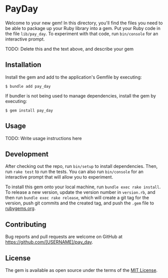 # PayDay

Welcome to your new gem! In this directory, you'll find the files you need to be able to package up your Ruby library into a gem. Put your Ruby code in the file `lib/pay_day`. To experiment with that code, run `bin/console` for an interactive prompt.

TODO: Delete this and the text above, and describe your gem

## Installation

Install the gem and add to the application's Gemfile by executing:

    $ bundle add pay_day

If bundler is not being used to manage dependencies, install the gem by executing:

    $ gem install pay_day

## Usage

TODO: Write usage instructions here

## Development

After checking out the repo, run `bin/setup` to install dependencies. Then, run `rake test` to run the tests. You can also run `bin/console` for an interactive prompt that will allow you to experiment.

To install this gem onto your local machine, run `bundle exec rake install`. To release a new version, update the version number in `version.rb`, and then run `bundle exec rake release`, which will create a git tag for the version, push git commits and the created tag, and push the `.gem` file to [rubygems.org](https://rubygems.org).

## Contributing

Bug reports and pull requests are welcome on GitHub at https://github.com/[USERNAME]/pay_day.

## License

The gem is available as open source under the terms of the [MIT License](https://opensource.org/licenses/MIT).
